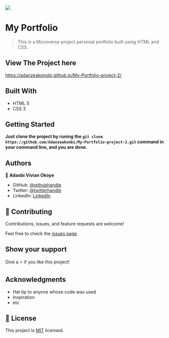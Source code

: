 ![](https://img.shields.io/badge/Microverse-blueviolet)

# My Portfolio

> This is a Microverse project personal portfolio built using HTML and CSS.

## View The Project here

 https://adanzeakonobi.github.io/My-Portfolio-project-2/

## Built With

- HTML 5
- CSS 3


## Getting Started

**Just clone the project by runing the `git clone https://github.com/Adanzeakonbi/My-Portfolio-project-2.git` command in your command line, and you are done.**

## Authors

👤 **Adaobi Vivian Okoye**

- GitHub: [@githubhandle](https://github.com/adanzeakonobi)
- Twitter: [@twitterhandle](https://twitter.com/Adaebubemmuta)
- LinkedIn: [LinkedIn](https://linkedin.com/in/okoyeaadaobi)

## 🤝 Contributing

Contributions, issues, and feature requests are welcome!

Feel free to check the [issues page](../../issues/).

## Show your support

Give a ⭐️ if you like this project!

## Acknowledgments

- Hat tip to anyone whose code was used
- Inspiration
- etc

## 📝 License

This project is [MIT](./MIT.md) licensed.
